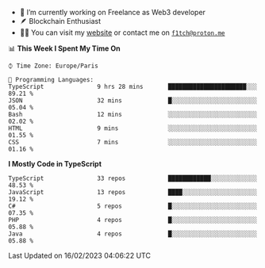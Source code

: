 - 🔭 I’m currently working on Freelance as Web3 developer
- 🪶 Blockchain Enthusiast
- 👨‍💻 You can visit my [website](https://f1tch.xyz) or contact me on [`f1tch@proton.me`](mailto:f1tch@proton.me)

<!--START_SECTION:waka-->
📊 **This Week I Spent My Time On** 

```text
⌚︎ Time Zone: Europe/Paris

💬 Programming Languages: 
TypeScript               9 hrs 28 mins       ██████████████████████░░░   89.21 % 
JSON                     32 mins             █░░░░░░░░░░░░░░░░░░░░░░░░   05.04 % 
Bash                     12 mins             ░░░░░░░░░░░░░░░░░░░░░░░░░   02.02 % 
HTML                     9 mins              ░░░░░░░░░░░░░░░░░░░░░░░░░   01.55 % 
CSS                      7 mins              ░░░░░░░░░░░░░░░░░░░░░░░░░   01.16 % 

```

**I Mostly Code in TypeScript** 

```text
TypeScript               33 repos            ████████████░░░░░░░░░░░░░   48.53 % 
JavaScript               13 repos            ████░░░░░░░░░░░░░░░░░░░░░   19.12 % 
C#                       5 repos             █░░░░░░░░░░░░░░░░░░░░░░░░   07.35 % 
PHP                      4 repos             █░░░░░░░░░░░░░░░░░░░░░░░░   05.88 % 
Java                     4 repos             █░░░░░░░░░░░░░░░░░░░░░░░░   05.88 % 

```



 Last Updated on 16/02/2023 04:06:22 UTC
<!--END_SECTION:waka-->
